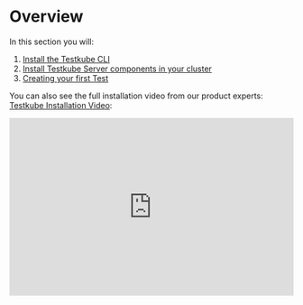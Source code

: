 # Overview

In this section you will:

1. [Install the Testkube CLI](./1-installing-cli.md)
2. [Install Testkube Server components in your cluster](./2-installing-cluster-components.md)
3. [Creating your first Test](./3-create-first-test.md)

You can also see the full installation video from our product experts: [Testkube Installation Video](https://www.youtube.com/watch?v=bjQboi3Etys):

<iframe width="100%" height="315" src="https://www.youtube.com/embed/ynzEkOUhxKk" title="YouTube Tutorial: Getting started with Testing in Kubernetes Using Testkube" frameborder="0" allow="accelerometer; autoplay; clipboard-write; encrypted-media; gyroscope; picture-in-picture; web-share" allowfullscreen></iframe>
